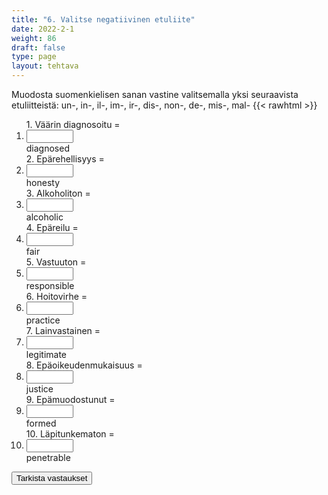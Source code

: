 ```yaml
---
title: "6. Valitse negatiivinen etuliite"
date: 2022-2-1
weight: 86
draft: false
type: page
layout: tehtava
---
```


Muodosta suomenkielisen sanan vastine valitsemalla yksi seuraavista etuliitteistä: un-, in-, il-, im-, ir-, dis-, non-, de-, mis-, mal- 
{{< rawhtml >}}
<div class="tehtava">
<form autocomplete="off">
  <ol>
  
<section>
1. Väärin diagnosoitu = &nbsp;<br class="flex visible md:hidden lg:hidden"><li><input id="q1" type="text"/><span></span></li>diagnosed
</section>
<section>
2. Epärehellisyys = &nbsp;<br class="flex visible md:hidden lg:hidden"><li><input id="q2" type="text"/><span></span></li>honesty
</section>
<section>
3. Alkoholiton = &nbsp;<br class="flex visible md:hidden lg:hidden"><li><input id="q3" type="text"/><span></span></li>alcoholic
</section>
<section>
4. Epäreilu = &nbsp;<br class="flex visible md:hidden lg:hidden"><li><input id="q4" type="text"/><span></span></li>fair
</section>
<section>
5. Vastuuton = &nbsp;<br class="flex visible md:hidden lg:hidden"><li><input id="q5" type="text"/><span></span></li>responsible
</section>
<section>
6. Hoitovirhe = &nbsp;<br class="flex visible md:hidden lg:hidden"><li><input id="q6" type="text"/><span></span></li>practice
</section>
<section>
7. Lainvastainen = &nbsp;<br class="flex visible md:hidden lg:hidden"><li><input id="q7" type="text"/><span></span></li>legitimate
</section>
<section>
8. Epäoikeudenmukaisuus =  &nbsp;<br class="flex visible md:hidden lg:hidden"><li><input id="q8" type="text"/><span></span></li>justice
</section>
<section>
9. Epämuodostunut = &nbsp;<br class="flex visible md:hidden lg:hidden"><li><input id="q9" type="text"/><span></span></li>formed
</section>
<section>
10. Läpitunkematon = &nbsp;<br class="flex visible md:hidden lg:hidden"><li><input id="q10" type="text"/><span></span></li>penetrable
</section> 


</ol>
  
 <link rel="stylesheet" type="text/css" href="/css/kirjoita1.css"/>

<div id="buttonWrapper">
   <input type="submit" id="submit" value="Tarkista vastaukset" />
   </div>
</form>

</div>


<script>
var answers = {
  "q1": ["mis"],
  "q2": ["dis"],
  "q3": ["non"],
  "q4": ["un"],
  "q5": ["ir",],
  "q6": ["mal"],
  "q7": ["il"],
  "q8": ["in"],
  "q9": ["de"],
  "q10": ["im"],
  };

function markAnswers() {
  $("input[type='text']").each(function() {
    console.log($.inArray(this.value, answers[this.id]));
    if ($.inArray(this.value.toLowerCase().trim(), answers[this.id]) === -1) {
      $(this).parent()[0].setAttribute("class", "vaarin");
    } else {
      $(this).parent()[0].setAttribute("class", "oikein");
    }
  })
}

$("form").on("submit", function(e) {
  e.preventDefault();
  markAnswers();
});
</script>

<style>
.tehtava input[type="text"] {
    width: 75px;
    text-align: right;
}
</style>
</rawhtml>